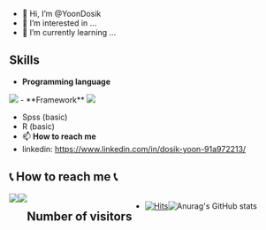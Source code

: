 - 👋 Hi, I’m @YoonDosik
- 👀 I’m interested in ...
- 🌱 I’m currently learning ...
  
## **Skills**
- **Programming language**
<img src="https://img.shields.io/badge/Python-3776AB?style=for-the-badge&logo=Python&logoColor=white">
- **Framework**
<img src="https://img.shields.io/badge/PyTorch-EE4C2C?style=for-the-badge&logo=PyTorch&logoColor=white">

- Spss (basic)
- R (basic)
- 📫 **How to reach me**
- linkedin: https://www.linkedin.com/in/dosik-yoon-91a972213/
## 📞 **How to reach me** 📞
<div style="display:flex; flex-direction:row;">
    <a href="mailto:202221075@inu.ac.kr">
        <img src="https://img.shields.io/badge/
        Gmail-EA4335?style=for-the-badge&logo=Gmail&logoColor=white">
    </a>
    <a href="https://www.linkedin.com/in/dosik-yoon-91a972213/">
        <img src="https://img.shields.io/badge/
        Linkedin-0098FF?style=for-the-badge&logo=Linkdein&logoColor=white">
    </a>
      
## **Number of visitors**
- [![Hits](https://hits.seeyoufarm.com/api/count/incr/badge.svg?url=https%3A%2F%2Fgithub.com%2FYoonDosik&count_bg=%2379C83D&title_bg=%23555555&icon=&icon_color=%23E7E7E7&title=hits&edge_flat=false)](https://hits.seeyoufarm.com)

![Anurag's GitHub stats](https://github-readme-stats.vercel.app/api?username=YoonDosik&show_icons=true&theme=transparent)
<!---
YoonDosik/YoonDosik is a ✨ special ✨ repository because its `README.md` (this file) appears on your GitHub profile.
You can click the Preview link to take a look at your changes.
--->
